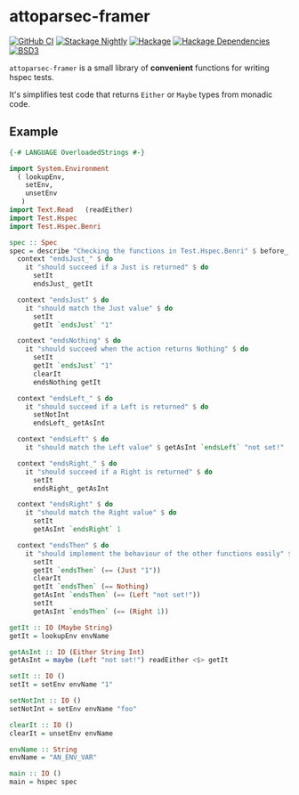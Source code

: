 # attoparsec-framer

[![GitHub CI](https://github.com/adetokunbo/attoparsec-framer/actions/workflows/ci.yml/badge.svg)](https://github.com/adetokunbo/attoparsec-framer/actions)
[![Stackage Nightly](http://stackage.org/package/attoparsec-framer/badge/nightly)](http://stackage.org/nightly/package/attoparsec-framer)
[![Hackage][hackage-badge]][hackage]
[![Hackage Dependencies][hackage-deps-badge]][hackage-deps]
[![BSD3](https://img.shields.io/badge/license-BSD3-green.svg?dummy)](https://github.com/adetokunbo/attoparsec-framer/blob/master/LICENSE)

`attoparsec-framer` is a small library of __convenient__ functions for writing hspec tests.

It's simplifies test code that returns `Either` or `Maybe` types from monadic code.

## Example

```haskell
{-# LANGUAGE OverloadedStrings #-}

import System.Environment
  ( lookupEnv,
    setEnv,
    unsetEnv
   )
import Text.Read   (readEither)
import Test.Hspec
import Test.Hspec.Benri

spec :: Spec
spec = describe "Checking the functions in Test.Hspec.Benri" $ before_ clearIt $ do
  context "endsJust_" $ do
    it "should succeed if a Just is returned" $ do
      setIt
      endsJust_ getIt

  context "endsJust" $ do
    it "should match the Just value" $ do
      setIt
      getIt `endsJust` "1"

  context "endsNothing" $ do
    it "should succeed when the action returns Nothing" $ do
      setIt
      getIt `endsJust` "1"
      clearIt
      endsNothing getIt

  context "endsLeft_" $ do
    it "should succeed if a Left is returned" $ do
      setNotInt
      endsLeft_ getAsInt

  context "endsLeft" $ do
    it "should match the Left value" $ getAsInt `endsLeft` "not set!"

  context "endsRight_" $ do
    it "should succeed if a Right is returned" $ do
      setIt
      endsRight_ getAsInt

  context "endsRight" $ do
    it "should match the Right value" $ do
      setIt
      getAsInt `endsRight` 1

  context "endsThen" $ do
    it "should implement the behaviour of the other functions easily" $ do
      setIt
      getIt `endsThen` (== (Just "1"))
      clearIt
      getIt `endsThen` (== Nothing)
      getAsInt `endsThen` (== (Left "not set!"))
      setIt
      getAsInt `endsThen` (== (Right 1))

getIt :: IO (Maybe String)
getIt = lookupEnv envName

getAsInt :: IO (Either String Int)
getAsInt = maybe (Left "not set!") readEither <$> getIt

setIt :: IO ()
setIt = setEnv envName "1"

setNotInt :: IO ()
setNotInt = setEnv envName "foo"

clearIt :: IO ()
clearIt = unsetEnv envName

envName :: String
envName = "AN_ENV_VAR"

main :: IO ()
main = hspec spec

```

[hackage-deps-badge]: <https://img.shields.io/hackage-deps/v/attoparsec-framer.svg>
[hackage-deps]:       <http://packdeps.haskellers.com/feed?needle=attoparsec-framer>
[hackage-badge]:      <https://img.shields.io/hackage/v/attoparsec-framer.svg>
[hackage]:            <https://hackage.haskell.org/package/attoparsec-framer>

